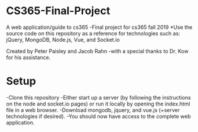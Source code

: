 # CS365-Final-Project
A web application/guide to cs365
-Final project for cs365 fall 2019
*Use the source code on this repository as a reference for technologies such as: jQuery, MongoDB, Node.js, Vue, and Socket.io

Created by Peter Paisley and Jacob Rahn
-with a special thanks to Dr. Kow for his assistance.

# Setup
-Clone this repository
-Either start up a server (by following the instructions on the node and socket.io pages) or run it locally by opening the
index.html file in a web browser.
-Download mongodb, jquery, and vue.js (+server technologies if desired).
-You should now have access to the complete web application.
